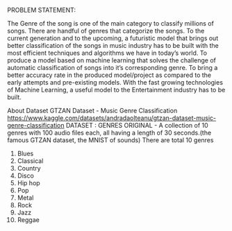 PROBLEM STATEMENT:

The Genre of the song is one of the main category to classify millions of songs. There are handful of genres that categorize the songs. 
To the current generation and to the upcoming, a futuristic model that brings out better classification of the songs in music industry
has to be built with the most efficient techniques and algorithms we have in today’s world. 
To produce a model based on machine learning that solves the challenge of automatic classification of songs into it’s corresponding genre. 
To bring a better accuracy rate in the produced model/project as compared to the early attempts and pre-existing models. 
With the fast growing technologies of Machine Learning, a useful model to the Entertainment industry has to be built. 


About Dataset
GTZAN Dataset - Music Genre Classification
https://www.kaggle.com/datasets/andradaolteanu/gtzan-dataset-music-genre-classification 
DATASET :
GENRES ORIGINAL - A collection of 10 genres with 100 audio files each, all having a length of 30 seconds.(the famous GTZAN dataset, the MNIST of sounds)
There are total 10 genres
1.	Blues
2.	Classical
3.	Country
4.	Disco
5.	Hip hop
6.	Pop
7.	Metal
8.	Rock
9.	Jazz
10.	Reggae
